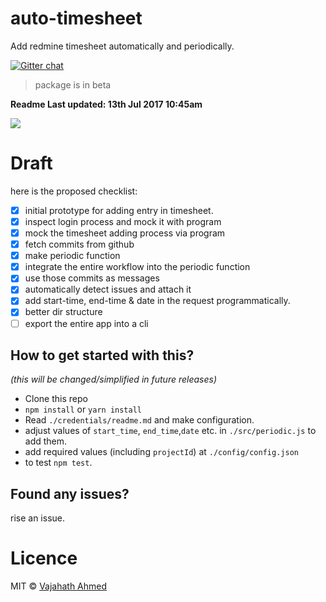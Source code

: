 # auto-timesheet
Add redmine timesheet automatically and periodically.

[![Gitter chat](https://badges.gitter.im/npm-sqlify/gitter.png)](https://gitter.im/auto-timesheet/Lobby?utm_source=share-link&utm_medium=link&utm_campaign=share-link)

> package is in beta

**Readme Last updated: 13th Jul 2017 10:45am**

![](https://cdn.dribbble.com/users/92827/screenshots/2652793/lab-icon.png)

# Draft

here is the proposed checklist:
- [x] initial prototype for adding entry in timesheet.
- [x] inspect login process and mock it with program
- [x] mock the timesheet adding process via program
- [x] fetch commits from github
- [x] make periodic function
- [x] integrate the entire workflow into the periodic function
- [x] use those commits as messages
- [x] automatically detect issues and attach it
- [x] add start-time, end-time & date in the request programmatically.
- [x] better dir structure
- [ ] export the entire app into a cli

## How to get started with this?
*(this will be changed/simplified in future releases)*

- Clone this repo
- `npm install` or `yarn install`
- Read `./credentials/readme.md` and make configuration.
- adjust values of `start_time`, `end_time`,`date` etc. in `./src/periodic.js` to add them.
- add required values (including `projectId`) at `./config/config.json`
- to test `npm test`.

## Found any issues?
rise an issue.

# Licence
MIT &copy; [Vajahath Ahmed](https://twitter.com/vajahath7)
